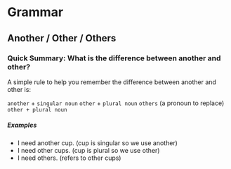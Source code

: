 # Grammar

## Another / Other / Others

### Quick Summary: What is the difference between another and other?
A simple rule to help you remember the difference between another and other is:

`another` + `singular noun`
`other` + `plural noun`
`others` (a pronoun to replace) `other + plural noun`

##### Examples

* I need another cup. (cup is singular so we use another)
* I need other cups. (cup is plural so we use other)
* I need others. (refers to other cups)